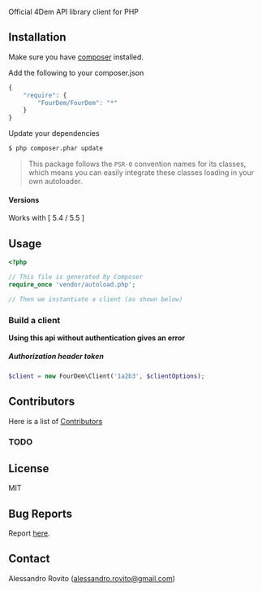 Official 4Dem API library client for PHP

## Installation

Make sure you have [composer](https://getcomposer.org) installed.

Add the following to your composer.json

```js
{
    "require": {
        "FourDem/FourDem": "*"
    }
}
```

Update your dependencies

```bash
$ php composer.phar update
```

> This package follows the `PSR-0` convention names for its classes, which means you can easily integrate these classes loading in your own autoloader.

#### Versions

Works with [ 5.4 / 5.5 ]

## Usage

```php
<?php

// This file is generated by Composer
require_once 'vendor/autoload.php';

// Then we instantiate a client (as shown below)
```

### Build a client

__Using this api without authentication gives an error__

##### Authorization header token

```php
$client = new FourDem\Client('1a2b3', $clientOptions);
```
## Contributors
Here is a list of [Contributors](https://github.com/m33ch)

### TODO

## License
MIT

## Bug Reports
Report [here](https://github.com/m33ch/issues).

## Contact
Alessandro Rovito (alessandro.rovito@gmail.com)
